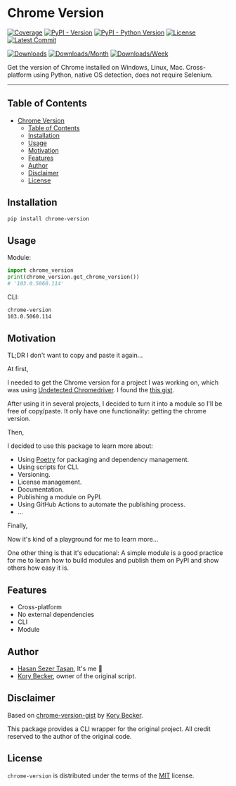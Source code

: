 # Chrome Version

[![Coverage](https://img.shields.io/codecov/c/github/hasansezertasan/chrome-version)](https://codecov.io/gh/hasansezertasan/chrome-version)
[![PyPI - Version](https://img.shields.io/pypi/v/chrome-version.svg)](https://pypi.org/project/chrome-version)
[![PyPI - Python Version](https://img.shields.io/pypi/pyversions/chrome-version.svg)](https://pypi.org/project/chrome-version)
[![License](https://img.shields.io/github/license/hasansezertasan/chrome-version.svg)](https://github.com/hasansezertasan/chrome-version/blob/main/LICENSE)
[![Latest Commit](https://img.shields.io/github/last-commit/hasansezertasan/chrome-version)](https://github.com/hasansezertasan/chrome-version)

[![Downloads](https://pepy.tech/badge/chrome-version)](https://pepy.tech/project/chrome-version)
[![Downloads/Month](https://pepy.tech/badge/chrome-version/month)](https://pepy.tech/project/chrome-version)
[![Downloads/Week](https://pepy.tech/badge/chrome-version/week)](https://pepy.tech/project/chrome-version)

Get the version of Chrome installed on Windows, Linux, Mac. Cross-platform using Python, native OS detection, does not require Selenium.

---

## Table of Contents

- [Chrome Version](#chrome-version)
  - [Table of Contents](#table-of-contents)
  - [Installation](#installation)
  - [Usage](#usage)
  - [Motivation](#motivation)
  - [Features](#features)
  - [Author](#author)
  - [Disclaimer](#disclaimer)
  - [License](#license)

## Installation

``` bash
pip install chrome-version
```

## Usage

Module:

```python
import chrome_version
print(chrome_version.get_chrome_version())
# '103.0.5060.114'
```

CLI:

```bash
chrome-version
103.0.5060.114
```

## Motivation

TL;DR I don't want to copy and paste it again...

At first,

I needed to get the Chrome version for a project I was working on, which was using [Undetected Chromedriver][untedected-chromedriver]. I found the [this gist][chrome-version-gist].

After using it in several projects, I decided to turn it into a module so I'll be free of copy/paste. It only have one functionality: getting the chrome version.

Then,

I decided to use this package to learn more about:

- Using [Poetry](https://python-poetry.org/) for packaging and dependency management.
- Using scripts for CLI.
- Versioning.
- License management.
- Documentation.
- Publishing a module on PyPI.
- Using GitHub Actions to automate the publishing process.
- ...

Finally,

Now it's kind of a playground for me to learn more...

One other thing is that it's educational: A simple module is a good practice for me to learn how to build modules and publish them on PyPI and show others how easy it is.

## Features

- Cross-platform
- No external dependencies
- CLI
- Module

## Author

- [Hasan Sezer Taşan](https://www.github.com/hasansezertasan), It's me :wave:
- [Kory Becker](https://github.com/primaryobjects), owner of the original script.

## Disclaimer

Based on [chrome-version-gist] by [Kory Becker](https://github.com/primaryobjects).

This package provides a CLI wrapper for the original project. All credit reserved to the author of the original code.

## License

`chrome-version` is distributed under the terms of the [MIT](https://spdx.org/licenses/MIT.html) license.

<!-- Links -->
[untedected-chromedriver]: https://github.com/ultrafunkamsterdam/undetected-chromedriver
[chrome-version-gist]: https://gist.github.com/primaryobjects/d5346bf7a173dbded1a70375ff7461b4
